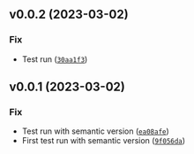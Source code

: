 <!--next-version-placeholder-->

## v0.0.2 (2023-03-02)
### Fix
* Test run ([`30aa1f3`](https://github.com/slalombuild/secureli/commit/30aa1f31258e77c8b135a621a22f64e0497bfae9))

## v0.0.1 (2023-03-02)
### Fix
* Test run with semantic version ([`ea08afe`](https://github.com/slalombuild/secureli/commit/ea08afe7f5b33a6479738d653041f5ed4d8d7317))
* First test run with semantic version ([`9f056da`](https://github.com/slalombuild/secureli/commit/9f056da493434b00fd2f0d1257957dd63efd0781))
